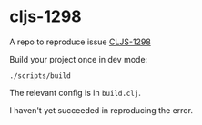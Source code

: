 # cljs-1298

A repo to reproduce issue [CLJS-1298](http://dev.clojure.org/jira/browse/CLJS-1298)

Build your project once in dev mode: 

    ./scripts/build

The relevant config is in `build.clj`.

I haven't yet succeeded in reproducing the error.
